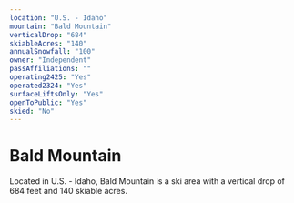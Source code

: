 ```yaml
---
location: "U.S. - Idaho"
mountain: "Bald Mountain"
verticalDrop: "684"
skiableAcres: "140"
annualSnowfall: "100"
owner: "Independent"
passAffiliations: ""
operating2425: "Yes"
operated2324: "Yes"
surfaceLiftsOnly: "Yes"
openToPublic: "Yes"
skied: "No"
---
```


# Bald Mountain

Located in U.S. - Idaho, Bald Mountain is a ski area with a vertical drop of 684 feet and 140 skiable acres.